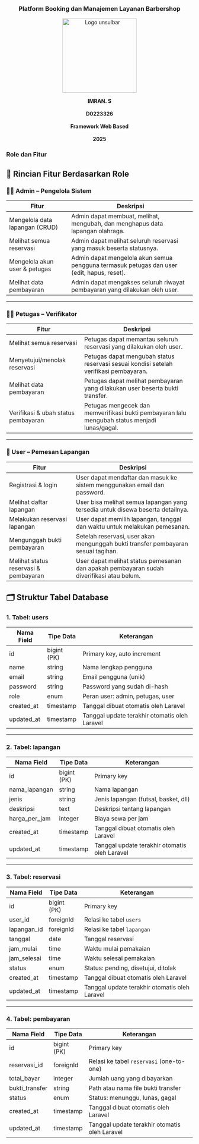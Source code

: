 <!-- <p align="center"><a href="https://laravel.com" target="_blank"><img src="https://raw.githubusercontent.com/laravel/art/master/logo-lockup/5%20SVG/2%20CMYK/1%20Full%20Color/laravel-logolockup-cmyk-red.svg" width="400" alt="Laravel Logo"></a></p>

<p align="center">
<a href="https://github.com/laravel/framework/actions"><img src="https://github.com/laravel/framework/workflows/tests/badge.svg" alt="Build Status"></a>
<a href="https://packagist.org/packages/laravel/framework"><img src="https://img.shields.io/packagist/dt/laravel/framework" alt="Total Downloads"></a>
<a href="https://packagist.org/packages/laravel/framework"><img src="https://img.shields.io/packagist/v/laravel/framework" alt="Latest Stable Version"></a>
<a href="https://packagist.org/packages/laravel/framework"><img src="https://img.shields.io/packagist/l/laravel/framework" alt="License"></a>
</p>

## About Laravel

Laravel is a web application framework with expressive, elegant syntax. We believe development must be an enjoyable and creative experience to be truly fulfilling. Laravel takes the pain out of development by easing common tasks used in many web projects, such as:

- [Simple, fast routing engine](https://laravel.com/docs/routing).
- [Powerful dependency injection container](https://laravel.com/docs/container).
- Multiple back-ends for [session](https://laravel.com/docs/session) and [cache](https://laravel.com/docs/cache) storage.
- Expressive, intuitive [database ORM](https://laravel.com/docs/eloquent).
- Database agnostic [schema migrations](https://laravel.com/docs/migrations).
- [Robust background job processing](https://laravel.com/docs/queues).
- [Real-time event broadcasting](https://laravel.com/docs/broadcasting).

Laravel is accessible, powerful, and provides tools required for large, robust applications.

## Learning Laravel

Laravel has the most extensive and thorough [documentation](https://laravel.com/docs) and video tutorial library of all modern web application frameworks, making it a breeze to get started with the framework.

You may also try the [Laravel Bootcamp](https://bootcamp.laravel.com), where you will be guided through building a modern Laravel application from scratch.

If you don't feel like reading, [Laracasts](https://laracasts.com) can help. Laracasts contains thousands of video tutorials on a range of topics including Laravel, modern PHP, unit testing, and JavaScript. Boost your skills by digging into our comprehensive video library.

## Laravel Sponsors

We would like to extend our thanks to the following sponsors for funding Laravel development. If you are interested in becoming a sponsor, please visit the [Laravel Partners program](https://partners.laravel.com).

### Premium Partners

- **[Vehikl](https://vehikl.com/)**
- **[Tighten Co.](https://tighten.co)**
- **[Kirschbaum Development Group](https://kirschbaumdevelopment.com)**
- **[64 Robots](https://64robots.com)**
- **[Curotec](https://www.curotec.com/services/technologies/laravel/)**
- **[DevSquad](https://devsquad.com/hire-laravel-developers)**
- **[Redberry](https://redberry.international/laravel-development/)**
- **[Active Logic](https://activelogic.com)**

## Contributing

Thank you for considering contributing to the Laravel framework! The contribution guide can be found in the [Laravel documentation](https://laravel.com/docs/contributions).

## Code of Conduct

In order to ensure that the Laravel community is welcoming to all, please review and abide by the [Code of Conduct](https://laravel.com/docs/contributions#code-of-conduct).

## Security Vulnerabilities

If you discover a security vulnerability within Laravel, please send an e-mail to Taylor Otwell via [taylor@laravel.com](mailto:taylor@laravel.com). All security vulnerabilities will be promptly addressed.

## License

The Laravel framework is open-sourced software licensed under the [MIT license](https://opensource.org/licenses/MIT). -->

<br>
<h3 align="center">Platform Booking dan Manajemen Layanan Barbershop</h3>
<p align="center">
  <img src="https://github.com/user-attachments/assets/8959c24a-9c85-4558-bef0-a95cdae59a86" alt="Logo unsulbar" width="200"/>
</p>

<p align="center">
  <strong>IMRAN. S</strong><br/><br/>
  <strong>D0223326</strong><br/><br/>
  <strong>Framework Web Based</strong><br/><br/>
  <strong>2025</strong>
</p>

<h3>Role dan Fitur</h3>

## 📌 Rincian Fitur Berdasarkan Role

### 🧑‍💼 Admin – Pengelola Sistem

| Fitur                                | Deskripsi                                                                                   |
|--------------------------------------|---------------------------------------------------------------------------------------------|
| Mengelola data lapangan (CRUD)      | Admin dapat membuat, melihat, mengubah, dan menghapus data lapangan olahraga.              |
| Melihat semua reservasi             | Admin dapat melihat seluruh reservasi yang masuk beserta statusnya.                        |
| Mengelola akun user & petugas       | Admin dapat mengelola akun semua pengguna termasuk petugas dan user (edit, hapus, reset).  |
| Melihat data pembayaran             | Admin dapat mengakses seluruh riwayat pembayaran yang dilakukan oleh user.                 |

---

### 🧑‍🔧 Petugas – Verifikator

| Fitur                                | Deskripsi                                                                                   |
|--------------------------------------|---------------------------------------------------------------------------------------------|
| Melihat semua reservasi             | Petugas dapat memantau seluruh reservasi yang dilakukan oleh user.                         |
| Menyetujui/menolak reservasi        | Petugas dapat mengubah status reservasi sesuai kondisi setelah verifikasi pembayaran.      |
| Melihat data pembayaran             | Petugas dapat melihat pembayaran yang dilakukan user beserta bukti transfer.               |
| Verifikasi & ubah status pembayaran | Petugas mengecek dan memverifikasi bukti pembayaran lalu mengubah status menjadi lunas/gagal.|

---

### 🧑 User – Pemesan Lapangan

| Fitur                                | Deskripsi                                                                                   |
|--------------------------------------|---------------------------------------------------------------------------------------------|
| Registrasi & login                  | User dapat mendaftar dan masuk ke sistem menggunakan email dan password.                   |
| Melihat daftar lapangan             | User bisa melihat semua lapangan yang tersedia untuk disewa beserta detailnya.             |
| Melakukan reservasi lapangan        | User dapat memilih lapangan, tanggal dan waktu untuk melakukan pemesanan.                  |
| Mengunggah bukti pembayaran         | Setelah reservasi, user akan mengunggah bukti transfer pembayaran sesuai tagihan.          |
| Melihat status reservasi & pembayaran | User dapat melihat status pemesanan dan apakah pembayaran sudah diverifikasi atau belum.  |

## 🗂️ Struktur Tabel Database

### 1. Tabel: users

| Nama Field   | Tipe Data     | Keterangan                                      |
|--------------|----------------|-------------------------------------------------|
| id           | bigint (PK)    | Primary key, auto increment                     |
| name         | string          | Nama lengkap pengguna                           |
| email        | string          | Email pengguna (unik)                           |
| password     | string          | Password yang sudah di-hash                     |
| role         | enum            | Peran user: admin, petugas, user                |
| created_at   | timestamp       | Tanggal dibuat otomatis oleh Laravel            |
| updated_at   | timestamp       | Tanggal update terakhir otomatis oleh Laravel   |

---

### 2. Tabel: lapangan

| Nama Field     | Tipe Data     | Keterangan                                      |
|----------------|---------------|-------------------------------------------------|
| id             | bigint (PK)   | Primary key                                     |
| nama_lapangan  | string        | Nama lapangan                                   |
| jenis          | string        | Jenis lapangan (futsal, basket, dll)            |
| deskripsi      | text          | Deskripsi tentang lapangan                      |
| harga_per_jam  | integer       | Biaya sewa per jam                              |
| created_at     | timestamp     | Tanggal dibuat otomatis oleh Laravel            |
| updated_at     | timestamp     | Tanggal update terakhir otomatis oleh Laravel   |

---

### 3. Tabel: reservasi

| Nama Field     | Tipe Data     | Keterangan                                      |
|----------------|---------------|-------------------------------------------------|
| id             | bigint (PK)   | Primary key                                     |
| user_id        | foreignId     | Relasi ke tabel `users`                         |
| lapangan_id    | foreignId     | Relasi ke tabel `lapangan`                      |
| tanggal        | date          | Tanggal reservasi                               |
| jam_mulai      | time          | Waktu mulai pemakaian                           |
| jam_selesai    | time          | Waktu selesai pemakaian                         |
| status         | enum          | Status: pending, disetujui, ditolak             |
| created_at     | timestamp     | Tanggal dibuat otomatis oleh Laravel            |
| updated_at     | timestamp     | Tanggal update terakhir otomatis oleh Laravel   |

---

### 4. Tabel: pembayaran

| Nama Field     | Tipe Data     | Keterangan                                      |
|----------------|---------------|-------------------------------------------------|
| id             | bigint (PK)   | Primary key                                     |
| reservasi_id   | foreignId     | Relasi ke tabel `reservasi` (one-to-one)       |
| total_bayar    | integer       | Jumlah uang yang dibayarkan                     |
| bukti_transfer | string        | Path atau nama file bukti transfer              |
| status         | enum          | Status: menunggu, lunas, gagal                  |
| created_at     | timestamp     | Tanggal dibuat otomatis oleh Laravel            |
| updated_at     | timestamp     | Tanggal update terakhir otomatis oleh Laravel   |
